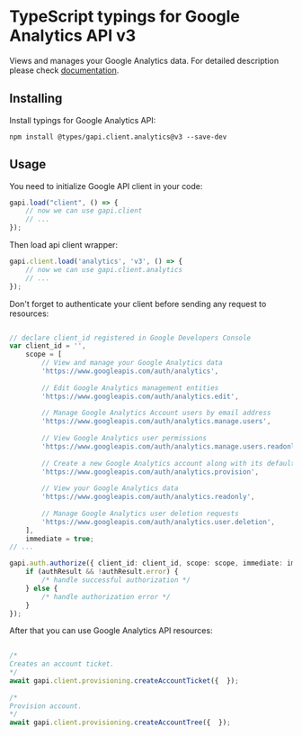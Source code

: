 # TypeScript typings for Google Analytics API v3
Views and manages your Google Analytics data.
For detailed description please check [documentation](https://developers.google.com/analytics/).

## Installing

Install typings for Google Analytics API:
```
npm install @types/gapi.client.analytics@v3 --save-dev
```

## Usage

You need to initialize Google API client in your code:
```typescript
gapi.load("client", () => { 
    // now we can use gapi.client
    // ... 
});
```

Then load api client wrapper:
```typescript
gapi.client.load('analytics', 'v3', () => {
    // now we can use gapi.client.analytics
    // ... 
});
```

Don't forget to authenticate your client before sending any request to resources:
```typescript

// declare client_id registered in Google Developers Console
var client_id = '',
    scope = [     
        // View and manage your Google Analytics data
        'https://www.googleapis.com/auth/analytics',
    
        // Edit Google Analytics management entities
        'https://www.googleapis.com/auth/analytics.edit',
    
        // Manage Google Analytics Account users by email address
        'https://www.googleapis.com/auth/analytics.manage.users',
    
        // View Google Analytics user permissions
        'https://www.googleapis.com/auth/analytics.manage.users.readonly',
    
        // Create a new Google Analytics account along with its default property and view
        'https://www.googleapis.com/auth/analytics.provision',
    
        // View your Google Analytics data
        'https://www.googleapis.com/auth/analytics.readonly',
    
        // Manage Google Analytics user deletion requests
        'https://www.googleapis.com/auth/analytics.user.deletion',
    ],
    immediate = true;
// ...

gapi.auth.authorize({ client_id: client_id, scope: scope, immediate: immediate }, authResult => {
    if (authResult && !authResult.error) {
        /* handle successful authorization */
    } else {
        /* handle authorization error */
    }
});            
```

After that you can use Google Analytics API resources:

```typescript 
    
/* 
Creates an account ticket.  
*/
await gapi.client.provisioning.createAccountTicket({  }); 
    
/* 
Provision account.  
*/
await gapi.client.provisioning.createAccountTree({  });
```
